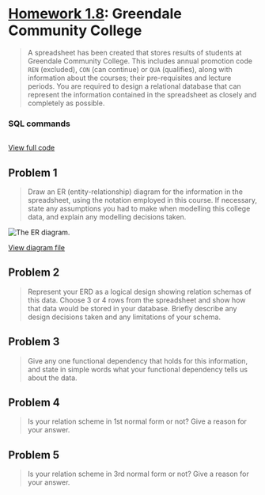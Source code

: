 # [Homework 1.8](https://github.com/hendraanggrian/IIT-CS425/blob/assets/assignments/hw1_8.pdf): Greendale Community College

> A spreadsheet has been created that stores results of students at Greendale
  Community College. This includes annual promotion code `REN` (excluded), `CON`
  (can continue) or `QUA` (qualifies), along with information about the courses;
  their pre-requisites and lecture periods. You are required to design a
  relational database that can represent the information contained in the
  spreadsheet as closely and completely as possible.

### SQL commands

```sql
```

[View full code](https://github.com/hendraanggrian/IIT-CS425/blob/main/greendale-community-college/initialize.sql)

## Problem 1

> Draw an ER (entity-relationship) diagram for the information in the
  spreadsheet, using the notation employed in this course. If necessary, state
  any assumptions you had to make when modelling this college data, and explain
  any modelling decisions taken.

![The ER diagram.](https://github.com/hendraanggrian/IIT-CS425/raw/assets/greendale-community-college/er.png)

[View diagram file](https://github.com/hendraanggrian/IIT-CS425/blob/main/greendale-community-college/er.drawio)

## Problem 2

> Represent your ERD as a logical design showing relation schemas of this data.
  Choose 3 or 4 rows from the spreadsheet and show how that data would be stored
  in your database. Briefly describe any design decisions taken and any
  limitations of your schema.

## Problem 3

> Give any one functional dependency that holds for this information, and state
  in simple words what your functional dependency tells us about the data.

## Problem 4

> Is your relation scheme in 1st normal form or not? Give a reason for your
  answer.

## Problem 5

> Is your relation scheme in 3rd normal form or not? Give a reason for your
  answer.
